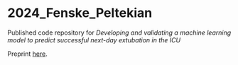 # 2024_Fenske_Peltekian
Published code repository for *Developing and validating a machine learning model to predict successful next-day extubation in the ICU*

Preprint [here](https://www.medrxiv.org/content/10.1101/2024.06.28.24309547v1).
 
